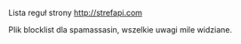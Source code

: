 Lista reguł strony http://strefapi.com

Plik blocklist dla spamassasin, wszelkie uwagi mile widziane.
